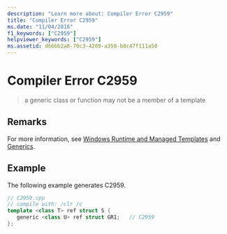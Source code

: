 ```yaml
---
description: "Learn more about: Compiler Error C2959"
title: "Compiler Error C2959"
ms.date: "11/04/2016"
f1_keywords: ["C2959"]
helpviewer_keywords: ["C2959"]
ms.assetid: d66bb2a8-70c3-4209-a358-b0c47f111a50
---
```

# Compiler Error C2959

> a generic class or function may not be a member of a template

## Remarks

For more information, see [Windows Runtime and Managed Templates](../../extensions/windows-runtime-and-managed-templates-cpp-component-extensions.md) and [Generics](../../extensions/generics-cpp-component-extensions.md).

## Example

The following example generates C2959.

```cpp
// C2959.cpp
// compile with: /clr /c
template <class T> ref struct S {
   generic <class U> ref struct GR1;   // C2959
};
```
